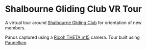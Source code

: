 # Shalbourne Gliding Club VR Tour
A virtual tour around [Shalbourne Gliding Club](https://shalbournegliding.co.uk/) for orientation of new members.

Panos captured using a [Ricoh THETA m15](https://theta360.com/uk/about/theta/m15.html) camera. Tour built using [Pannellum](https://github.com/mpetroff/pannellum).
